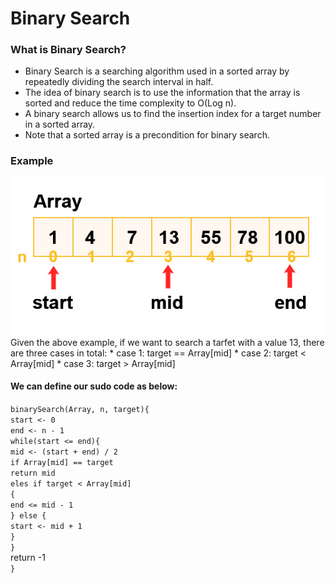 # Binary Search
### What is Binary Search?
* Binary Search is a searching algorithm used in a sorted array by repeatedly dividing the search interval in half. 
* The idea of binary search is to use the information that the array is sorted and reduce the time complexity to O(Log n). 
* A binary search allows us to find the insertion index for a target number in a sorted array.
* Note that a sorted array is a precondition for binary search.  

### Example
<img src="./binary search example.jpg" alt="an example" />
Given the above example, if we want to search a tarfet with a value 13, there are three cases in total:
* case 1: target == Array[mid]
* case 2: target < Array[mid]
* case 3: target > Array[mid]

#### We can define our sudo code as below:
`binarySearch(Array, n, target){`
 <br />   `start <- 0`
    <br /> `end <- n - 1`
    <br /> `while(start <= end){`
        <br /> `mid <- (start + end) / 2`
        <br /> `if Array[mid] == target`
        <br /> `return mid`
        <br /> `eles if target < Array[mid]`
        <br /> `{`
        <br />     `end <= mid - 1`
        <br /> `} else {`
        <br />     `start <- mid + 1`
        <br /> `}`
    <br /> `}`
      <br /> return -1
<br /> `}`

